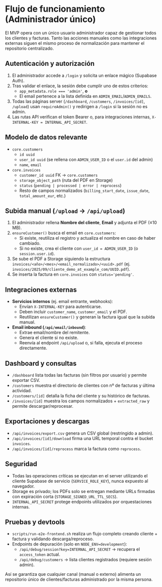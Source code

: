# Flujo de funcionamiento (Administrador único)

El MVP opera con un único usuario administrador capaz de gestionar todos los clientes y facturas. Tanto las acciones manuales como las integraciones externas siguen el mismo proceso de normalización para mantener el repositorio centralizado.

## Autenticación y autorización
1. El administrador accede a `/login` y solicita un enlace mágico (Supabase Auth).
2. Tras validar el enlace, la sesión debe cumplir uno de estos criterios:
   - `app_metadata.role === 'admin'`, **o**
   - El email pertenece a la lista definida en `ADMIN_EMAIL`/`ADMIN_EMAILS`.
3. Todas las páginas server (`/dashboard`, `/customers`, `/invoices/[id]`, `/upload`) usan `requireAdmin()` y redirigen a `/login` si la sesión no es admin.
4. Las rutas API verifican el token Bearer o, para integraciones internas, `X-INTERNAL-KEY = INTERNAL_API_SECRET`.

## Modelo de datos relevante
- `core.customers`
  - `id uuid`
  - `user_id uuid` (se rellena con `ADMIN_USER_ID` o el `user.id` del admin)
  - `name`, `email`
- `core.invoices`
  - `customer_id uuid` FK → `core.customers`
  - `storage_object_path` (ruta del PDF en Storage)
  - `status` (`pending | processed | error | reprocess`)
  - Resto de campos normalizados (`billing_start_date`, `issue_date`, `total_amount_eur`, etc.)

## Subida manual (`/upload` → `/api/upload`)
1. El administrador rellena **Nombre del cliente**, **Email** y adjunta el PDF (≤10 MB).
2. `ensureCustomer()` busca el email en `core.customers`:
   - Si existe, reutiliza el registro y actualiza el nombre en caso de haber cambiado.
   - Si no existe, crea el cliente con `user_id = ADMIN_USER_ID` (o `session.user.id`).
3. Se sube el PDF a Storage siguiendo la estructura `invoices/<año>/<mes>/<email_normalizado>/<uuid>.pdf` (ej. `invoices/2025/09/cliente_demo_at_example_com/UUID.pdf`).
4. Se inserta la factura en `core.invoices` con `status='pending'`.

## Integraciones externas
- **Servicios internos** (ej. email entrante, webhooks):
  - Envían `X-INTERNAL-KEY` para autenticarse.
  - Deben incluir `customer_name`, `customer_email` y el PDF.
  - Reutilizan `ensureCustomer()` y generan la factura igual que la subida manual.
- **Email inbound (`/api/email/inbound`)**:
  - Extrae email/nombre del remitente.
  - Genera el cliente si no existe.
  - Reenvía al endpoint `/api/upload` o, si falla, ejecuta el proceso directamente.

## Dashboard y consultas
- `/dashboard` lista todas las facturas (sin filtros por usuario) y permite exportar CSV.
- `/customers` muestra el directorio de clientes con nº de facturas y última actividad.
- `/customers/[id]` detalla la ficha del cliente y su histórico de facturas.
- `/invoices/[id]` muestra los campos normalizados + `extracted_raw` y permite descargar/reprocesar.

## Exportaciones y descargas
- `/api/invoices/export.csv` genera un CSV global (restringido a admin).
- `/api/invoices/[id]/download` firma una URL temporal contra el bucket `invoices`.
- `/api/invoices/[id]/reprocess` marca la factura como `reprocess`.

## Seguridad
- Todas las operaciones críticas se ejecutan en el server utilizando el cliente Supabase de servicio (`SERVICE_ROLE_KEY`), nunca expuesto al navegador.
- Storage es privado; los PDFs solo se entregan mediante URLs firmadas con expiración corta (`STORAGE_SIGNED_URL_TTL_SECS`).
- `INTERNAL_API_SECRET` protege endpoints utilizados por orquestaciones internas.

## Pruebas y devtools
- `scripts/run-e2e-frontend.sh` realiza un flujo completo creando cliente + factura y validando descarga/reproceso.
- Endpoints de depuración (solo en `NODE_ENV=development`):
  - `/api/debug/session?key=INTERNAL_API_SECRET` → recupera el `access_token` actual.
  - `/api/debug/customers` → lista clientes registrados (requiere sesión admin).

Así se garantiza que cualquier canal (manual o externo) alimenta un repositorio único de clientes/facturas administrado por la misma persona.

